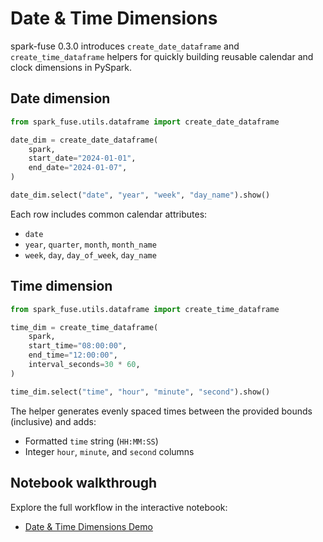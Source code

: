 # Date & Time Dimensions

spark-fuse 0.3.0 introduces `create_date_dataframe` and `create_time_dataframe` helpers for quickly building reusable calendar and clock dimensions in PySpark.

## Date dimension

```python
from spark_fuse.utils.dataframe import create_date_dataframe

date_dim = create_date_dataframe(
    spark,
    start_date="2024-01-01",
    end_date="2024-01-07",
)

date_dim.select("date", "year", "week", "day_name").show()
```

Each row includes common calendar attributes:

- `date`
- `year`, `quarter`, `month`, `month_name`
- `week`, `day`, `day_of_week`, `day_name`

## Time dimension

```python
from spark_fuse.utils.dataframe import create_time_dataframe

time_dim = create_time_dataframe(
    spark,
    start_time="08:00:00",
    end_time="12:00:00",
    interval_seconds=30 * 60,
)

time_dim.select("time", "hour", "minute", "second").show()
```

The helper generates evenly spaced times between the provided bounds (inclusive) and adds:

- Formatted `time` string (`HH:MM:SS`)
- Integer `hour`, `minute`, and `second` columns

## Notebook walkthrough

Explore the full workflow in the interactive notebook:

- [Date & Time Dimensions Demo](https://github.com/kevinsames/spark-fuse/blob/main/notebooks/demos/date_time_dimensions_demo.ipynb)
